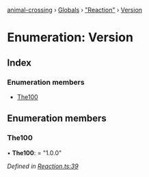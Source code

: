 [animal-crossing](../README.md) › [Globals](../globals.md) › ["Reaction"](../modules/_reaction_.md) › [Version](_reaction_.version.md)

# Enumeration: Version

## Index

### Enumeration members

* [The100](_reaction_.version.md#the100)

## Enumeration members

###  The100

• **The100**: = "1.0.0"

*Defined in [Reaction.ts:39](https://github.com/Norviah/animal-crossing/blob/95a2959/module/types/Reaction.ts#L39)*
